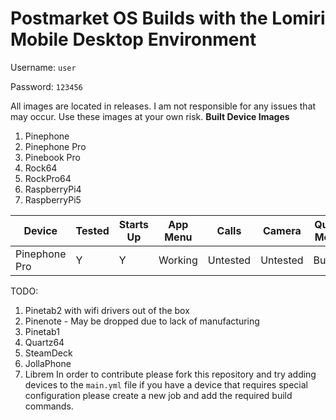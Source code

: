 # Postmarket OS Builds with the Lomiri Mobile Desktop Environment
Username: `user`

Password: `123456`

All images are located in releases. I am not responsible for any issues that may occur. Use these images at your own risk.
**Built Device Images**
1. Pinephone
2. Pinephone Pro
3. Pinebook Pro
4. Rock64
5. RockPro64
6. RaspberryPi4
7. RaspberryPi5

Device | Tested | Starts Up | App Menu | Calls | Camera | Quick Menu 
--- | --- | --- | --- | --- | --- | --- 
Pinephone Pro | Y | Y | Working | Untested | Untested | Buggy 

TODO:
1. Pinetab2 with wifi drivers out of the box
2. Pinenote - May be dropped due to lack of manufacturing
3. Pinetab1
4. Quartz64
5. SteamDeck
6. JollaPhone
7. Librem
In order to contribute please fork this repository and try adding devices to the `main.yml` file if you have a device that requires special configuration please create a new job and add the required build commands.
